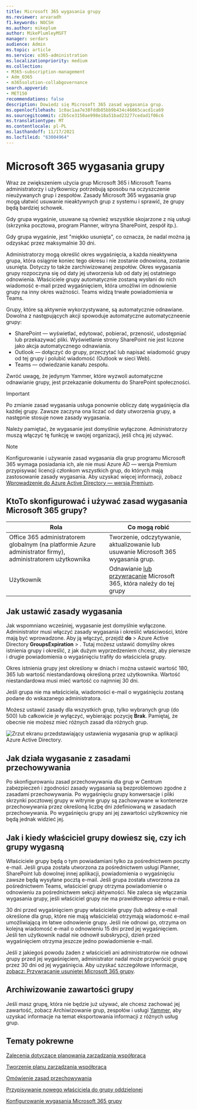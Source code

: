 ```yaml
---
title: Microsoft 365 wygasania grupy
ms.reviewer: arvaradh
f1.keywords: NOCSH
ms.author: mikeplum
author: MikePlumleyMSFT
manager: serdars
audience: Admin
ms.topic: article
ms.service: o365-administration
ms.localizationpriority: medium
ms.collection:
- M365-subscription-management
- Adm_O365
- m365solution-collabgovernance
search.appverid:
- MET150
recommendations: false
description: Dowiedz się Microsoft 365 zasad wygasania grup.
ms.openlocfilehash: 1c0ac1aa7e38fddb85bb9b434c46665cacd1ca69
ms.sourcegitcommit: c2b5ce3150ae998e18a51bad23277cedad1f06c6
ms.translationtype: MT
ms.contentlocale: pl-PL
ms.lasthandoff: 11/17/2021
ms.locfileid: "63004964"
---
```

# <a name="microsoft-365-group-expiration-policy"></a>Microsoft 365 wygasania grupy

Wraz ze zwiększeniem użycia grup Microsoft 365 i Microsoft Teams administratorzy i użytkownicy potrzebują sposobu na oczyszczenie nieużywanych grup i zespołów. Zasady Microsoft 365 wygasania grup mogą ułatwić usuwanie nieaktywnych grup z systemu i sprawić, że grupy będą bardziej schowek.

Gdy grupa wygaśnie, usuwane są również wszystkie skojarzone z nią usługi (skrzynka pocztowa, program Planner, witryna SharePoint, zespół itp.).

Gdy grupa wygaśnie, jest "miękko usunięta", co oznacza, że nadal można ją odzyskać przez maksymalnie 30 dni.

Administratorzy mogą określić okres wygaśnięcia, a każda nieaktywna grupa, która osiągnie koniec tego okresu i nie zostanie odnowiona, zostanie usunięta. Dotyczy to także zarchiwizowanej zespołów. Okres wygasania grupy rozpoczyna się od daty jej utworzenia lub od daty jej ostatniego odnowienia. Właściciele grupy automatycznie zostaną wysłani do nich wiadomość e-mail przed wygaśnięciem, która umożliwi im odnowienie grupy na inny okres ważności. Teams widzą trwałe powiadomienia w Teams.

Grupy, które są aktywnie wykorzystywane, są automatycznie odnawiane. Dowolna z następujących akcji spowoduje automatyczne automatyczneenie grupy:
- SharePoint — wyświetlać, edytować, pobierać, przenosić, udostępniać lub przekazywać pliki. Wyświetlanie strony SharePoint nie jest liczone jako akcja automatycznego odnawiania.
- Outlook — dołączyć do grupy, przeczytać lub napisać wiadomość grupy od tej grupy i polubić wiadomość (Outlook w sieci Web).
- Teams — odwiedzanie kanału zespołu.

Zwróć uwagę, że jedynym Yammer, które wyzwoli automatyczne odnawianie grupy, jest przekazanie dokumentu do SharePoint społeczności.

> [!IMPORTANT]
> Po zmianie zasad wygasania usługa ponownie obliczy datę wygaśnięcia dla każdej grupy. Zawsze zaczyna ona liczać od daty utworzenia grupy, a następnie stosuje nowe zasady wygasania.

Należy pamiętać, że wygasanie jest domyślnie wyłączone. Administratorzy muszą włączyć tę funkcję w swojej organizacji, jeśli chcą jej używać.

> [!NOTE]
> Konfigurowanie i używanie zasad wygasania dla grup programu Microsoft 365 wymaga posiadania ich, ale nie musi Azure AD — wersja Premium przypisywać licencji członkom wszystkich grup, do których mają zastosowanie zasady wygasania. Aby uzyskać więcej informacji, zobacz [Wprowadzenie do Azure Active Directory — wersja Premium](/azure/active-directory/active-directory-get-started-premium).

## <a name="who-can-configure-and-use-the-microsoft-365-groups-expiration-policy"></a>KtoTo skonfigurować i używać zasad wygasania Microsoft 365 grupy?

|Rola|Co mogą robić|
|---------|---------|
|Office 365 administratorem globalnym (na platformie Azure administrator firmy), administratorem użytkownika|Tworzenie, odczytywanie, aktualizowanie lub usuwanie Microsoft 365 wygasania grup.|
|Użytkownik|Odnawianie [lub przywracanie](/azure/active-directory/users-groups-roles/groups-restore-deleted) Microsoft 365, która należy do tej grupy|

## <a name="how-to-set-the-expiration-policy"></a>Jak ustawić zasady wygasania

Jak wspomniano wcześniej, wygasanie jest domyślnie wyłączone. Administrator musi włączyć zasady wygasania i określić właściwości, które mają być wprowadzone. Aby ją włączyć, przejdź **do** >  Azure Active Directory **GroupsExpiration** > . Tutaj możesz ustawić domyślny okres istnienia grupy i określić, z jak dużym wyprzedzeniem chcesz, aby pierwsze i drugie powiadomienia o wygaśnięciu trafiły do właściciela grupy.

Okres istnienia grupy jest określony w dniach i można ustawić wartość 180, 365 lub wartość niestandardową określoną przez użytkownika. Wartość niestandardowa musi mieć wartość co najmniej 30 dni.

Jeśli grupa nie ma właściciela, wiadomości e-mail o wygaśnięciu zostaną podane do wskazanego administratora.

Możesz ustawić zasady dla wszystkich grup, tylko wybranych grup (do 500) lub całkowicie je wyłączyć, wybierając pozycję **Brak**. Pamiętaj, że obecnie nie możesz mieć różnych zasad dla różnych grup.

![Zrzut ekranu przedstawiający ustawienia wygasania grup w aplikacji Azure Active Directory.](../media/azure-groups-expiration-settings.png)

## <a name="how-expiry-works-with-the-retention-policy"></a>Jak działa wygasanie z zasadami przechowywania

Po skonfigurowaniu zasad przechowywania dla grup w Centrum zabezpieczeń i zgodności zasady wygasania są bezproblemowo zgodne z zasadami przechowywania. Po wygaśnięciu grupy konwersacje i pliki skrzynki pocztowej grupy w witrynie grupy są zachowywane w kontenerze przechowywania przez określoną liczbę dni zdefiniowaną w zasadach przechowywania. Po wygaśnięciu grupy ani jej zawartości użytkownicy nie będą jednak widzieć jej.

## <a name="how-and-when-a-group-owner-learns-if-their-groups-are-going-to-expire"></a>Jak i kiedy właściciel grupy dowiesz się, czy ich grupy wygasną

Właściciele grupy będą o tym powiadamiani tylko za pośrednictwem poczty e-mail. Jeśli grupa została utworzona za pośrednictwem usługi Planner, SharePoint lub dowolnej innej aplikacji, powiadomienia o wygaśnięciu zawsze będą wysyłane pocztą e-mail. Jeśli grupa została utworzona za pośrednictwem Teams, właściciel grupy otrzyma powiadomienie o odnowieniu za pośrednictwem sekcji aktywności. Nie zaleca się włączania wygasania grupy, jeśli właściciel grupy nie ma prawidłowego adresu e-mail.

30 dni przed wygaśnięciem grupy właściciele grupy (lub adresy e-mail określone dla grup, które nie mają właściciela) otrzymają wiadomość e-mail umożliwiającą im łatwe odnowienie grupy. Jeśli nie odnowi go, otrzyma on kolejną wiadomość e-mail o odnowieniu 15 dni przed jej wygaśnięciem. Jeśli ten użytkownik nadal nie odnowił subskrypcji, dzień przed wygaśnięciem otrzyma jeszcze jedno powiadomienie e-mail.

Jeśli z jakiegoś powodu żaden z właścicieli ani administratorów nie odnowi grupy przed jej wygaśnięciem, administrator nadal może przywrócić grupę przez 30 dni od jej wygaśnięcia. Aby uzyskać szczegółowe informacje, [zobacz: Przywracanie usuniętej Microsoft 365 grupy](https://support.office.com/article/restore-a-deleted-office-365-group-b7c66b59-657a-4e1a-8aa0-8163b1f4eb54).

## <a name="archiving-group-contents"></a>Archiwizowanie zawartości grupy

Jeśli masz grupę, która nie będzie już używać, ale chcesz zachować jej zawartość, zobacz Archiwizowanie grup, zespołów i usługi [Yammer](end-life-cycle-groups-teams-sites-yammer.md), aby uzyskać informacje na temat eksportowania informacji z różnych usług grup.

## <a name="related-topics"></a>Tematy pokrewne

[Zalecenia dotyczące planowania zarządzania współpracą](collaboration-governance-overview.md#collaboration-governance-planning-recommendations)

[Tworzenie planu zarządzania współpracą](collaboration-governance-first.md)

[Omówienie zasad przechowywania](https://support.office.com/article/5e377752-700d-4870-9b6d-12bfc12d2423)

[Przypisywanie nowego właściciela do grupy oddzielonej](https://support.office.com/article/86bb3db6-8857-45d1-95c8-f6d540e45732)

[Konfigurowanie wygasania Microsoft 365 grupy](/azure/active-directory/active-directory-groups-lifecycle-azure-portal)
